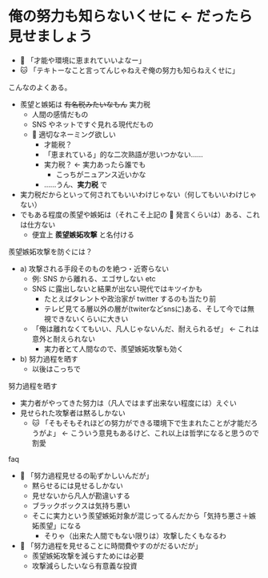 # 俺の努力も知らないくせに ← だったら見せましょう
- :dog: 「才能や環境に恵まれていいよなー」
- :cat: 「テキトーなこと言ってんじゃねえぞ俺の努力も知らねえくせに」

こんなのよくある。

- 羨望と嫉妬は ~~有名税みたいなもん~~ 実力税
  - 人間の感情だもの
  - SNS やネットですぐ見れる現代だもの
  - :train: 適切なネーミング欲しい
    - 才能税？
    - 「恵まれている」的な二次熟語が思いつかない……
    - 実力税？ ← 実力あったら誰でも
      - こっちがニュアンス近いかな
    - ……うん、**実力税** で
- 実力税だからといって何されてもいいわけじゃない（何してもいいわけじゃない）
- でもある程度の羨望や嫉妬は（それこそ上記の :dog: 発言くらいは）ある、これは仕方ない
  - 便宜上 **羨望嫉妬攻撃** と名付ける

羨望嫉妬攻撃を防ぐには？

- a) 攻撃される手段そのものを絶つ・近寄らない
  - 例: SNS から離れる、エゴサしない etc
  - SNS に露出しないと結果が出ない現代ではキツイかも
    - たとえばタレントや政治家が twitter するのも当たり前
    - テレビ見てる層以外の層が(twiterなどsnsに)ある、そして今では無視できないくらいに大きい
  - 「俺は離れなくてもいい、凡人じゃないんだ、耐えられるぜ」 ← これは意外と耐えられない
    - 実力者とて人間なので、羨望嫉妬攻撃も効く
- b) 努力過程を晒す
  - 以後はこっちで

努力過程を晒す

- 実力者がやってきた努力は（凡人ではまず出来ない程度には）えぐい
- 見せられた攻撃者は黙るしかない
  - :cat: 「そもそもそれほどの努力ができる環境下で生まれたことが才能だろうがよ」 ← こういう意見もあるけど、これ以上は哲学になると思うので割愛

faq

- :dog: 「努力過程見せるの恥ずかしいんだが」
  - 黙らせるには見せるしかない
  - 見せないから凡人が勘違いする
  - ブラックボックスは気持ち悪い
  - そこに実力という羨望嫉妬対象が混じってるんだから「気持ち悪さ＋嫉妬羨望」になる
    - そりゃ（出来た人間でもない限りは）攻撃したくもなるわ
- :dog: 「努力過程を見せることに時間費やすのがだるいだが」
  - 羨望嫉妬攻撃を減らすためには必要
  - 攻撃減らしたいなら有意義な投資
